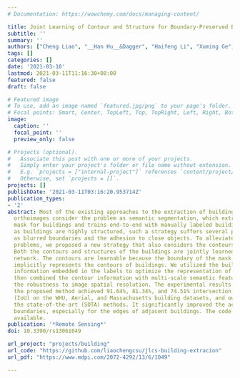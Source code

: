 ```yaml
---
# Documentation: https://wowchemy.com/docs/managing-content/

title: Joint Learning of Contour and Structure for Boundary-Preserved Building Extraction
subtitle: ''
summary: ''
authors: ["Cheng Liao", "__Han Hu__&Dagger", "Haifeng Li", "Xuming Ge", "Min Chen", "Chuangnong Li", "Qing Zhu"]
tags: []
categories: []
date: '2021-03-10'
lastmod: 2021-03-11T11:16:30+08:00
featured: false
draft: false

# Featured image
# To use, add an image named `featured.jpg/png` to your page's folder.
# Focal points: Smart, Center, TopLeft, Top, TopRight, Left, Right, BottomLeft, Bottom, BottomRight.
image:
  caption: ''
  focal_point: ''
  preview_only: false

# Projects (optional).
#   Associate this post with one or more of your projects.
#   Simply enter your project's folder or file name without extension.
#   E.g. `projects = ["internal-project"]` references `content/project/deep-learning/index.md`.
#   Otherwise, set `projects = []`.
projects: []
publishDate: '2021-03-11T03:16:20.953714Z'
publication_types:
- '2'
abstract: Most of the existing approaches to the extraction of buildings from high-resolution
  orthoimages consider the problem as semantic segmentation, which extracts a pixel-wise
  mask for buildings and trains end-to-end with manually labeled building maps. However,
  as buildings are highly structured, such a strategy suffers several problems, such
  as blurred boundaries and the adhesion to close objects. To alleviate the above
  problems, we proposed a new strategy that also considers the contours of the buildings.
  Both the contours and structures of the buildings are jointly learned in the same
  network. The contours are learnable because the boundary of the mask labels of buildings
  implicitly represents the contours of buildings. We utilized the building contour
  information embedded in the labels to optimize the representation of building boundaries,
  then combined the contour information with multi-scale semantic features to enhance
  the robustness to image spatial resolution. The experimental results showed that
  the proposed method achieved 91.64%, 81.34%, and 74.51% intersection over union
  (IoU) on the WHU, Aerial, and Massachusetts building datasets, and outperformed
  the state-of-the-art (SOTA) methods. It significantly improved the accuracy of building
  boundaries, especially for the edges of adjacent buildings. The code is made publicly
  available.
publication: '*Remote Sensing*'
doi: 10.3390/rs13061049

url_project: "projects/building"
url_code: "https://github.com/liaochengcsu/jlcs-building-extracion"
url_pdf: "https://www.mdpi.com/2072-4292/13/6/1049"

---
```

